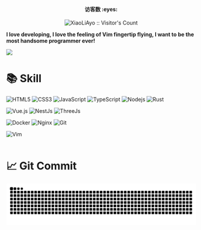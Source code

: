 <h4 align="center">访客数 :eyes:</h4>
<p align="center"><img src="https://profile-counter.glitch.me/18845778092/count.svg" alt="XiaoLiAyo :: Visitor's Count" /></p>

<b>I love developing, I love the feeling of Vim fingertip flying, I want to be the most handsome programmer ever!</b>

<img src="https://github-readme-stats-eight-theta.vercel.app/api/top-langs/?username=18845778092&layout=compact&langs_count=8&theme=algolia"/>

#  📚 Skill
![HTML5](https://img.shields.io/badge/-HTML5-E34F26?style=flat-square&logo=html5&logoColor=white)
![CSS3](https://img.shields.io/badge/-CSS3-1572B6?style=flat-square&logo=css3)
![JavaScript](https://img.shields.io/badge/-JavaScript-%23F7DF1C?style=flat-square&logo=javascript&logoColor=000000&labelColor=%23F7DF1C&color=%23FFCE5A)
![TypeScript](https://img.shields.io/badge/-TypeScript-007ACC?style=flat-square&logo=typescript&logoColor=white)
![Nodejs](https://img.shields.io/badge/-Nodejs-339933?style=flat-square&logo=Node.js&logoColor=white)
![Rust](https://img.shields.io/badge/-Rust-000000?style=flat-square&logo=Rust&logoColor=white)

![Vue.js](https://img.shields.io/badge/-Vue.js-%232c3e50?style=flat-square&logo=vuedotjs)
![NestJs](https://img.shields.io/badge/-NestJs-E0234E?style=flat-square&logo=Nestjs)
![ThreeJs](https://img.shields.io/badge/-ThreeJs-000000?style=flat-square&logo=threedotjs)

![Docker](https://img.shields.io/badge/-Docker-2496ED?style=flat-square&logo=docker&logoColor=white)
![Nginx](https://img.shields.io/badge/-Nginx-009639?style=flat-square&logo=nginx&logoColor=white)
![Git](https://img.shields.io/badge/-Git-F05032?style=flat-square&logo=git&logoColor=white)

![Vim](https://img.shields.io/badge/-Vim-019733?style=flat-square&logo=vim&logoColor=white)
<br><br>
#  📈 Git Commit
<img src="https://github.com/18845778092/18845778092/blob/output/github-contribution-grid-snake.svg" />
